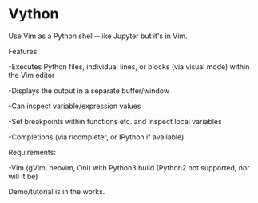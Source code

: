 # Vython
Use Vim as a Python shell--like Jupyter but it's in Vim.

Features:

-Executes Python files, individual lines, or blocks (via visual mode) within the Vim editor

-Displays the output in a separate buffer/window

-Can inspect variable/expression values

-Set breakpoints within functions etc. and inspect local variables

-Completions (via rlcompleter, or IPython if available)



Requirements:

-Vim (gVim, neovim, Oni) with Python3 build (Python2 not supported, nor will it be)


Demo/tutorial is in the works.
